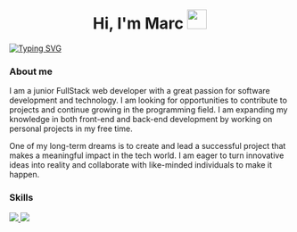 <h1 align="center"><b>Hi, I'm Marc </b><img src="https://i.giphy.com/media/v1.Y2lkPTc5MGI3NjExeGRmeTZpbXU0NGE1NXlqcThpNWZkd2wyaDlyejFrN3N5MXR4bWM0ZCZlcD12MV9pbnRlcm5hbF9naWZfYnlfaWQmY3Q9cw/olqfXPLBBD7NbBwYuM/giphy.gif" width="35"></h1>

<a href="https://git.io/typing-svg"><img src="https://readme-typing-svg.demolab.com?font=Fira+Code&pause=1000&width=435&lines=Full+Stack+Developer" alt="Typing SVG" /></a>

### About me
I am a junior FullStack web developer with a great passion for software development and technology. I am looking for opportunities to contribute to projects and continue growing in the programming field. I am expanding my knowledge in both front-end and back-end development by working on personal projects in my free time.

One of my long-term dreams is to create and lead a successful project that makes a meaningful impact in the tech world. I am eager to turn innovative ideas into reality and collaborate with like-minded individuals to make it happen.

### Skills
<a href="https://skillicons.dev">
    <img src="https://skillicons.dev/icons?i=html,css,javascript,react,express,dotnet,nodejs,git,cs,java,kotlin,mysql,mongodb" />
    <img src="https://skillicons.dev/icons?i=html,css,javascript,react,express,dotnet,nodejs,git,cs,java,kotlin,mysql,mongodb,bootstrap" />
</a>
